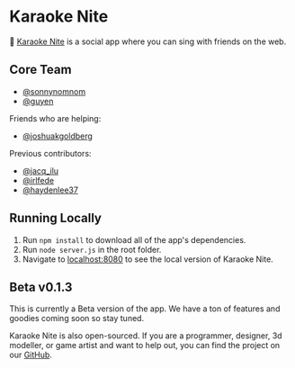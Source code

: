 # Karaoke Nite

🔮 [Karaoke Nite](https://karaokenite.co) is a social app where you can sing with friends on the web. 

## Core Team

- [@sonnynomnom](https://twitter.com/sonnynomnom)
- [@guyen](https://www.linkedin.com/in/guyendinh)

Friends who are helping:

- [@joshuakgoldberg](https://twitter.com/JoshuaKGoldberg)

Previous contributors:

- [@jacq_ilu](https://twitter.com/jackieis_online)
- [@irlfede](https://twitter.com/irlfede)
- [@haydenlee37](https://twitter.com/HaydenLee37)

## Running Locally

1. Run `npm install` to download all of the app's dependencies.
2. Run `node server.js` in the root folder.
3. Navigate to [localhost:8080](http://localhost:8080) to see the local version of Karaoke Nite.

## Beta v0.1.3

This is currently a Beta version of the app. We have a ton of features and goodies coming soon so stay tuned.

Karaoke Nite is also open-sourced. If you are a programmer, designer, 3d modeller, or game artist and want to help out, you can find the project on our [GitHub](https://github.com/karaokenite).
